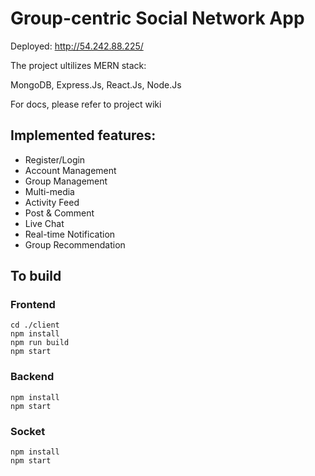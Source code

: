 # Group-centric Social Network App

Deployed: http://54.242.88.225/

The project ultilizes MERN stack:

MongoDB, Express.Js, React.Js, Node.Js

For docs, please refer to project wiki

## Implemented features:

- Register/Login
- Account Management
- Group Management
- Multi-media
- Activity Feed
- Post & Comment
- Live Chat
- Real-time Notification
- Group Recommendation

## To build

### Frontend

```shell
cd ./client
npm install
npm run build
npm start
```

### Backend

```shell
npm install
npm start
```

### Socket

```shell
npm install
npm start
```
